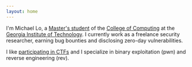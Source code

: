 ```yaml
---
layout: home 
---
```

I'm Michael Lo, a [Master's student](https://omscs.gatech.edu/) of the [College of Computing](https://www.cc.gatech.edu/) at the [Georgia Institute of Technology](https://www.gatech.edu/). I currently work as a freelance security researcher, earning bug bounties and disclosing zero-day vulnerabilities.

I like [participating in CTFs](https://ctftime.org/user/235163) and I specialize in binary exploitation (pwn) and reverse engineering (rev). 
